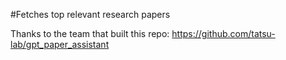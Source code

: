 #Fetches top relevant research papers


Thanks to the team that built this repo: https://github.com/tatsu-lab/gpt_paper_assistant
